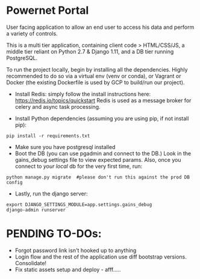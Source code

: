# Powernet Portal

User facing application to allow an end user to access his data and perform a variety of controls.

This is a multi tier application, containing client code > HTML/CSS/JS, a middle tier reliant on Python 2.7 & Django 1.11, and a DB tier running PostgreSQL.

To run the project locally, begin by installing all the dependencies. 
Highly recommended to do so via a virtual env (venv or conda), or Vagrant or Docker (the existing Dockerfile is used by GCP to build/run our project).

- Install Redis: simply follow the install instructions here: https://redis.io/topics/quickstart
Redis is used as a message broker for celery and async task processing.

- Install Python dependencies (assuming you are using pip, if not install pip):
```
pip install -r requirements.txt
```

- Make sure you have postgresql installed
- Boot the DB (you can use pgadmin and connect to the DB.) Look in the gains_debug settings file to view expected params. 
Also, once you connect to *your local* db for the very first time, run:
```
python manage.py migrate  #please don't run this against the prod DB config
```

- Lastly, run the django server:
```
export DJANGO_SETTINGS_MODULE=app.settings.gains_debug
django-admin runserver
```

# PENDING TO-DOs:
- Forgot password link isn't hooked up to anything
- Login flow and the rest of the application use diff bootstrap versions. Consolidate!
- Fix static assets setup and deploy - afff.....



